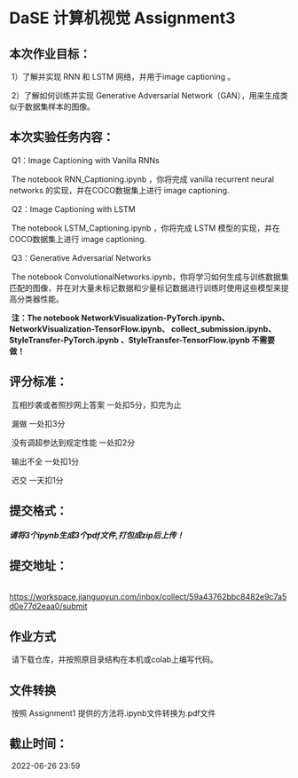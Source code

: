 # **DaSE 计算机视觉 Assignment3**

## **本次作业目标：**

​	    1）了解并实现 RNN 和 LSTM 网络，并用于image captioning 。	

​        2）了解如何训练并实现 Generative Adversarial Network（GAN），用来生成类似于数据集样本的图像。

## **本次实验任务内容：**

​         Q1：Image Captioning with Vanilla RNNs

​                 The notebook RNN_Captioning.ipynb ，你将完成 vanilla recurrent neural networks 的实现，并在COCO数据集上进行 image captioning.

​         Q2：Image Captioning with LSTM

​                 The notebook LSTM_Captioning.ipynb ，你将完成 LSTM 模型的实现，并在COCO数据集上进行 image captioning.

​         Q3：Generative Adversarial Networks 

​                 The notebook ConvolutionalNetworks.ipynb，你将学习如何生成与训练数据集匹配的图像，并在对大量未标记数据和少量标记数据进行训练时使用这些模型来提高分类器性能。

​         **注：The notebook NetworkVisualization-PyTorch.ipynb、 NetworkVisualization-TensorFlow.ipynb、  collect_submission.ipynb、 StyleTransfer-PyTorch.ipynb 、StyleTransfer-TensorFlow.ipynb 不需要做！**

## **评分标准：**

​       互相抄袭或者照抄网上答案 一处扣5分，扣完为止



​       漏做 一处扣3分



​       没有调超参达到规定性能 一处扣2分



​       输出不全 一处扣1分



​       迟交 一天扣1分



## **提交格式：**

#####        请将3个ipynb生成3个pdf文件,打包成zip后上传！

## **提交地址：**

​      https://workspace.jianguoyun.com/inbox/collect/59a43762bbc8482e9c7a5d0e77d2eaa0/submit

## **作业方式**

​     请下载仓库，并按照原目录结构在本机或colab上编写代码。

## 文件转换

​     按照 Assignment1 提供的方法将.ipynb文件转换为.pdf文件

## **截止时间：**

​     2022-06-26 23:59